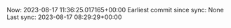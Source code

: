 Now: 2023-08-17 11:36:25.017165+00:00 Earliest commit since sync: None Last sync: 2023-08-17 08:29:29+00:00
